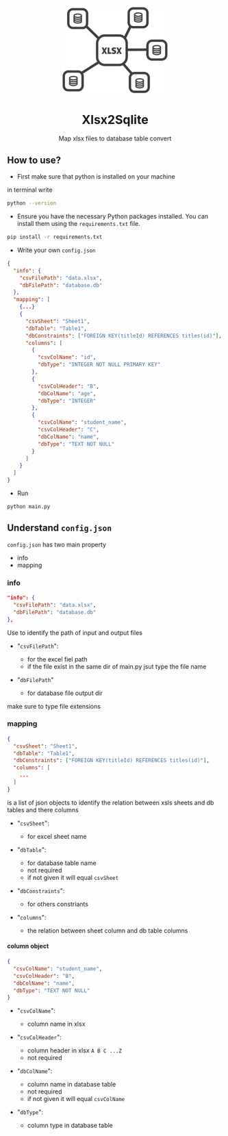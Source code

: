 <div align="center">

<img width="250" alt="Quran" src="https://raw.githubusercontent.com/7Eltantawy/Xlsx2Sqlite/main/media/icon.png">

# Xlsx2Sqlite

Map xlsx files to database table convert

<div align="left">

## How to use?

- First make sure that python is installed on your machine

in terminal write

```sh
python --version
```

- Ensure you have the necessary Python packages installed. You can install them using the `requirements.txt` file.

```sh
pip install -r requirements.txt
```

- Write your own `config.json`

```json
{
  "info": {
    "csvFilePath": "data.xlsx",
    "dbFilePath": "database.db"
  },
  "mapping": [
    {...}
    {
      "csvSheet": "Sheet1",
      "dbTable": "Table1",
      "dbConstraints": ["FOREIGN KEY(titleId) REFERENCES titles(id)"],
      "columns": [
        {
          "csvColName": "id",
          "dbType": "INTEGER NOT NULL PRIMARY KEY"
        },
        {
          "csvColHeader": "B",
          "dbColName": "age",
          "dbType": "INTEGER"
        },
        {
          "csvColName": "student_name",
          "csvColHeader": "C",
          "dbColName": "name",
          "dbType": "TEXT NOT NULL"
        }
      ]
    }
  ]
}
```

- Run

```sh
python main.py
```

## Understand `config.json`

`config.json` has two main property

- info
- mapping

### info

```json
"info": {
  "csvFilePath": "data.xlsx",
  "dbFilePath": "database.db"
},
```

Use to identify the path of input and output files

- "`csvFilePath`":

  - for the excel fiel path
  - if the file exist in the same dir of main.py jsut type the file name

- "`dbFilePath`"

  - for database file output dir

make sure to type file extensions

### mapping

```json
{
  "csvSheet": "Sheet1",
  "dbTable": "Table1",
  "dbConstraints": ["FOREIGN KEY(titleId) REFERENCES titles(id)"],
  "columns": [
    ...
  ]
}
```

is a list of json objects to identify the relation between xsls sheets and db tables and there columns

- "`csvSheet`":

  - for excel sheet name

- "`dbTable`":

  - for database table name
  - not required
  - if not given it will equal `csvSheet`

- "`dbConstraints`":

  - for others constriants

- "`columns`":

  - the relation between sheet column and db table columns

#### column object

```json
{
  "csvColName": "student_name",
  "csvColHeader": "B",
  "dbColName": "name",
  "dbType": "TEXT NOT NULL"
}
```

- "`csvColName`":

  - column name in xlsx

- "`csvColHeader`":

  - column header in xlsx `A B C ...Z`
  - not required

- "`dbColName`":

  - column name in database table
  - not required
  - if not given it will equal `csvColName`

- "`dbType`":

  - column type in database table
